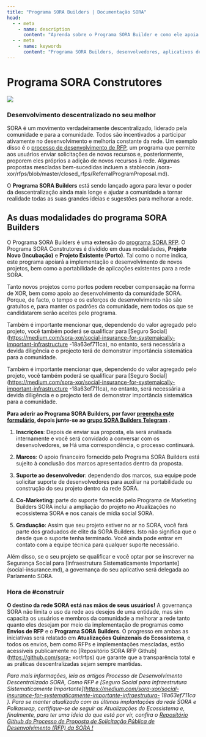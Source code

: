 ```yaml
---
title: "Programa SORA Builders | Documentação SORA"
head:
  - - meta
    - name: description
      content: "Aprenda sobre o Programa SORA Builder e como ele apoia os desenvolvedores na construção de aplicativos descentralizados (dApps) na rede SORA. Descubra os benefícios de aderir ao programa, os recursos e suporte disponíveis e as oportunidades de colaboração e reconhecimento dentro do ecossistema SORA."
  - - meta
    - name: keywords
      content: "Programa SORA Builders, desenvolvedores, aplicativos descentralizados, dApps, rede SORA, recursos, suporte, colaboração"
---
```


# Programa SORA Construtores

![](/.gitbook/assets/sorabuilderseu.png)

### Desenvolvimento descentralizado no seu melhor

SORA é um movimento verdadeiramente descentralizado, liderado pela comunidade e para a comunidade. Todos são incentivados a participar ativamente no desenvolvimento e melhoria constante da rede. Um exemplo disso é o [processo de desenvolvimento de RFP](/rfp.md), um programa que permite aos usuários enviar solicitações de novos recursos e, posteriormente, proporem eles próprios a adição de novos recursos à rede. Algumas propostas mescladas bem-sucedidas incluem a stablecoin /sora-xor/rfps/blob/master/closed_rfps/ReferralProgramProposal.md).

O **Programa SORA Builders** está sendo lançado agora para levar o poder da descentralização ainda mais longe e ajudar a comunidade a tornar realidade todas as suas grandes ideias e sugestões para melhorar a rede.

## As duas modalidades do programa SORA Builders

O Programa SORA Builders é uma extensão do [programa SORA RFP](/rfp.md). O Programa SORA Construtores é dividido em duas modalidades, **Projeto Novo (Incubação)** e **Projeto Existente (Porto)**. Tal como o nome indica, este programa apoiará a implementação e desenvolvimento de novos projetos, bem como a portabilidade de aplicações existentes para a rede SORA.

Tanto novos projetos como portos podem receber compensação na forma de XOR, bem como apoio ao desenvolvimento da comunidade SORA. Porque, de facto, o tempo e os esforços de desenvolvimento não são gratuitos e, para manter os padrões da comunidade, nem todos os que se candidatarem serão aceites pelo programa.

Também é importante mencionar que, dependendo do valor agregado pelo projeto, você também poderá se qualificar para [Seguro Social](https://medium.com/sora-xor/social-insurance-for-systemaically-important-infrastructure -18a63ef711ca), no entanto, será necessária a devida diligência e o projecto terá de demonstrar importância sistemática para a comunidade.

Também é importante mencionar que, dependendo do valor agregado pelo projeto, você também poderá se qualificar para [Seguro Social](https://medium.com/sora-xor/social-insurance-for-systemaically-important-infrastructure -18a63ef711ca), no entanto, será necessária a devida diligência e o projecto terá de demonstrar importância sistemática para a comunidade.

**Para aderir ao Programa SORA Builders, por favor [preencha este formulário](https://forms.gle/1cdvKTHLXnBXbMTr9), depois junte-se ao [grupo SORA Builders Telegram](https://t.me/sorabuilders )** .

1.  **Inscrições**: Depois de enviar sua proposta, ela será analisada
 internamente e você será convidado a conversar com os desenvolvedores, se
 Há uma correspondência, o processo continuará.

2.  **Marcos**: O apoio financeiro fornecido pelo Programa
 SORA Builders está sujeito à conclusão dos marcos apresentados
 dentro da proposta.

3.  **Suporte ao desenvolvedor**: dependendo dos marcos, sua equipe pode
 solicitar suporte de desenvolvedores para auxiliar na portabilidade ou construção do seu projeto dentro da rede SORA.

4.  **Co-Marketing**: parte do suporte fornecido pelo Programa de Marketing
 Builders SORA inclui a ampliação do projeto no Atualizações no ecossistema SORA e nos canais de mídia social SORA.

5.  **Graduação**: Assim que seu projeto estiver no ar no SORA, você fará parte dos graduados de elite da SORA Builders. Isto não significa que o
 desde que o suporte tenha terminado. Você ainda pode entrar em contato com a equipe técnica para qualquer suporte necessário.

Além disso, se o seu projeto se qualificar e você optar por se inscrever na Segurança Social para [Infraestrutura Sistematicamente Importante] (social-insurance.md), a governança do seu aplicativo será delegada ao Parlamento SORA.

### Hora de #construir

**O destino da rede SORA está nas mãos de seus usuários!** A governança SORA não limita o uso da rede aos desejos de uma entidade, mas sim capacita os usuários e membros da comunidade a melhorar a rede tanto quanto eles desejam por meio da implementação de programas como **Envios de RFP** e o **Programa SORA Builders**. O progresso em ambas as iniciativas será relatado em **Atualizações Quinzenais do Ecossistema**, e todos os envios, bem como RFPs e implementações mescladas, estão acessíveis publicamente no [Repositório SORA RFP Github](https://github.com/sora- xor/rfps) que garante que a transparência total e as práticas descentralizadas sejam sempre mantidas.

_Para mais informações, leia os artigos Processo de Desenvolvimento Descentralizado SORA, Como RFP e [Seguro Social para Infraestrutura Sistematicamente Importante](https://medium.com/sora-xor/social-insurance-for-systematicamente-importante-infraestrutura- 18a63ef711ca ). Para se manter atualizado com as últimas implantações da rede SORA e Polkaswap, certifique-se de seguir as Atualizações do Ecossistema e, finalmente, para ter uma ideia do que está por vir, confira o [Repositório Github do Processo de Proposta de Solicitação Pública de Desenvolvimento (RFP) da SORA !](https://github.com/sora-xor/rfps)_
